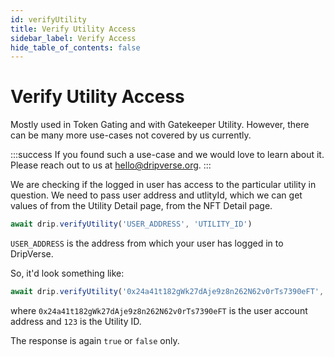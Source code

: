 ```yaml
---
id: verifyUtility
title: Verify Utility Access
sidebar_label: Verify Access
hide_table_of_contents: false
---
```


# Verify Utility Access
Mostly used in Token Gating and with Gatekeeper Utility. However, there can be many more use-cases not covered by us currently. 

:::success
If you found such a use-case and we would love to learn about it. Please reach out to us at [hello@dripverse.org](mailto:hello@dripverse.org).
:::

We are checking if the logged in user has access to the particular utility in question. We need to pass user address and utlityId, which we can get values of from the Utility Detail page, from the NFT Detail page.

```js
await drip.verifyUtility('USER_ADDRESS', 'UTILITY_ID')
```
`USER_ADDRESS` is the address from which your user has logged in to DripVerse.

So, it'd look something like:
```js
await drip.verifyUtility('0x24a41t182gWk27dAje9z8n262N62v0rTs7390eFT', '123');
```
where `0x24a41t182gWk27dAje9z8n262N62v0rTs7390eFT` is the user account address and `123` is the Utility ID.

The response is again `true` or `false` only.
